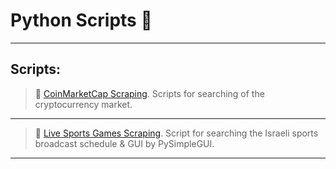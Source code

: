 # Python Scripts 🐍

***

<h2>Scripts:</h2> 

> :link: [CoinMarketCap Scraping](https://github.com/BENJAMIN-1-WS/Python/blob/main/cm.py). Scripts for searching of the cryptocurrency market.

***
> :link: [Live Sports Games Scraping](https://github.com/BENJAMIN-1-WS/Python/blob/main/st.py). Script for searching the Israeli sports broadcast schedule & GUI by PySimpleGUI.


---

